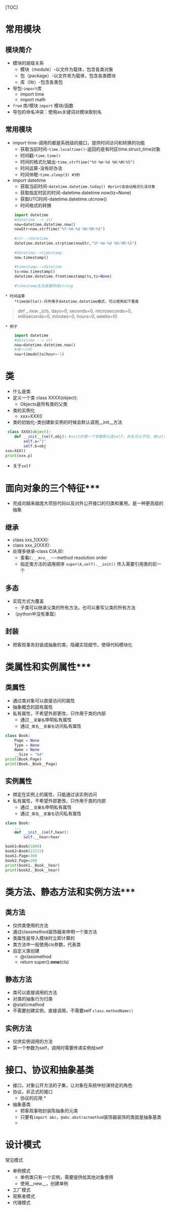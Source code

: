 [TOC]
# 常用模块
## 模块简介
* 模块的层级关系
    * 模块（module）-以文件为载体，包含各类对象
    * 包（package）-以文件夹为载体，包含各类模块
    * 库（lib）-包含各类包
* 导包-`import`库
    * import time
    * import math
* `from` 库/模块 `import` 模块/函数
* 导包的命名冲突：使用as关键词对模块取别名
## 常用模块
* import time-调用的都是系统级的接口，提供时间访问和转换的功能
    * 获取当前时间-`time.localtime()`-返回的是有时区time.struct_time对象
    * 时间戳-`time.time()`
    * 时间的格式化输出-`time.strftime("%Y-%m-%d %H:%M:%S")`
    * 时间运算-没有好办法
    * 时间休眠-`time.sleep(3) #3秒`
* import datetime
    * 获取当前时间-`datetime.datetime.today() #print会自动格式化该对象`
    * 获取指定时区的时间-datetime.datetime.now(tz=None)
    * 获取UTC时间-datetime.datetime.utcnow()
    * 时间格式的转换

```Python
    import datetime
    #datetime --> str
    now=datetime.datetime.now()
    nowStr=now.strftime("%Y-%m-%d %H:%M:%S")
    
    #str-->datetime
    datetime.datetime.strptime(nowStr,"%Y-%m-%d %H:%M:%S")
    
    #datetime-->timestamp
    now.timestamp()
    
    #timestamp-->datetime
    ts=now.timestamp()
    datetime.datetime.fromtimestamp(ts,tz=None)
    
    #timestamp无法直接转成string
```


    * 时间运算
        *timedelta()-只作用于datetime.datetime格式，可以使用如下蚕食
>  def _ _new_ _(cls, days=0, seconds=0, microseconds=0,
>              milliseconds=0, minutes=0, hours=0, weeks=0)

    * 例子
```Python
    import datetime
    #datetime --> str
    now=datetime.datetime.now()
    #减一小时
    now+timedelta(hour=-1)
```


# 类
* 什么是类
* 定义一个类 class XXXX(object):
    * Objects是所有类的父类
* 类的实例化
    * xxx=XXX()
* 类的初始化-类创建新实例的时候会默认调用__init__方法
```Python
 class XXXX(object):
    def __init__(self,obj): #init的第一个参数默认是self，命名可以不同，用self指代实例
        self.a="1"
        self.b=obj
xxx=XXX()
print(xxx.p)
```
* 关于`self`
  
    
  
# 面向对象的三个特征***
* 完成对越来越庞大项目代码以及对外公开接口的归类和重用，是一种更高级的抽象
## 继承
* class xxx_1(XXX):
* class xxx_2(XXX):
* 处理多继承-class C(A,B):
    * 查看`C.__mro__` ---method resolution order
    * 指定类方法的调用顺序 `super(A,self).__init()` 传入需要引用类的前一个
## 多态
* 实现方式为覆盖
    * 子类可以继承父类的所有方法，也可以重写父类的所有方法
* （python中没有重载） 
## 封装
* 把客观事务封装成抽象的类，隐藏实现细节，使得代码模块化

# 类属性和实例属性***
## 类属性
* 通过类对象可以直接访问的属性
* 抽象概念的固有属性
* 私有属性，不希望外部更改，只作用于类的内部
    * 通过`__变量名`申明私有属性
    * 通过`_类名__变量名`访问私有属性
```Python
class Book:
    Page = None
    Type = None
    Name = None
    __Size = "A4"
print(Book.Page)
print(Book._Book__Page)
```
## 实例属性
* 绑定在实例上的属性，只能通过该实例访问
* 私有属性，不希望外部更改，只作用于类的内部
    * 通过`__变量名`申明私有属性
    * 通过`_类名__变量名`访问私有属性
```Python
class Book:
    ...
    def __init__(self,hear):
        self.__hear=hear

book1=Book(1000)
book2=Book(22222)
book1.Page=300
book2.Page=200
print(book1._Book__hear)
print(book2._Book__hear)
```
# 类方法、静态方法和实例方法***
## 类方法
* 仅供类使用的方法
* 通过classmethod装饰器来申明一个类方法
* 类属性是导入模块时立即计算的
* 类方法中一般使用cls参数，代表类
* 自定义类创建
    * @classmethod
    * return super().__new__(cls)

## 静态方法
* 类可以直接调用的方法
* 对类的抽象行为归类
* @staticmathod
* 不需要创建实例，直接调用，不需要self `class.methodName()`
## 实例方法
* 仅供实例调用的方法
* 第一个参数为self，调用时需要传递实例给self

# 接口、协议和抽象基类
* 接口，对象公开方法的子集，让对象在系统中扮演特定的角色
* 协议，非正式的接口
    * 协议的应用
        * 
* 抽象基类
    * 把客观事物封装陈抽象的元类
    * 只要有`import abc`，`@abc.abstractmethod`装饰器装饰的类就是抽象基类
    * 

# 设计模式
常见模式
* 单例模式
    * 单例类只有一个实例，需要提供给其他对象使用
    * 使用__new__，创建单例
* 工厂模式
* 观察者模式
* 代理模式